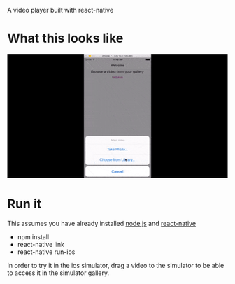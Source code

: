A video player built with react-native

What this looks like
=====
![video player GIF](videoPlayer.gif)

Run it
=====

This assumes you have already installed [node.js](https://nodejs.org/en/) and [react-native](https://facebook.github.io/react-native/docs/getting-started.html)

- npm install
- react-native link
- react-native run-ios

In order to try it in the ios simulator, drag a video to the simulator to be able to access it in the simulator gallery.